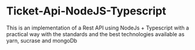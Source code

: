 # Ticket-Api-NodeJS-Typescript
This is an implementation of a Rest API using NodeJs + Typescript with a practical way with the standards and the best technologies  available as yarn, sucrase and mongoDb
